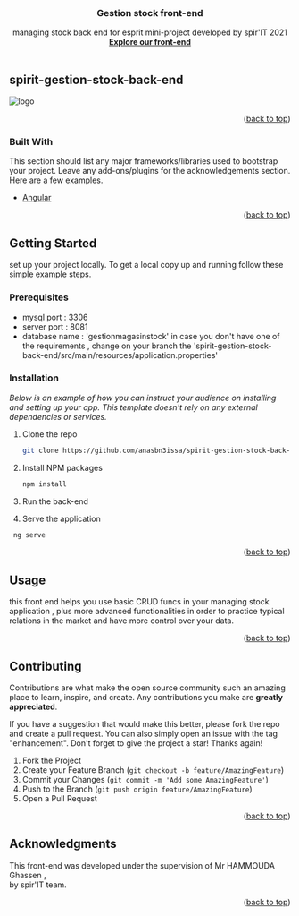 <div id="top"></div>



<!-- PROJECT LOGO -->
<br />
<div align="center">
  <a href="https://github.com/WajdiSd/-spirit-gestion-stock-front-end">
    
  </a>

  <h3 align="center">Gestion stock front-end</h3>

  <p align="center">
    managing stock back end for esprit mini-project developed by spir'IT 2021 
    <br />
    <a href="https://github.com/anasbn3issa/spirit-gestion-stock-back-end"><strong>Explore our front-end</strong></a>
    <br />
    <br />
  </p>
</div>



<!-- ABOUT THE PROJECT -->
## spirit-gestion-stock-back-end

![logo](https://user-images.githubusercontent.com/47992691/144571774-6aca96ca-604a-4a5b-b89a-05a1fe618720.png)



<p align="right">(<a href="#top">back to top</a>)</p>



### Built With

This section should list any major frameworks/libraries used to bootstrap your project. Leave any add-ons/plugins for the acknowledgements section. Here are a few examples.

* [Angular](https://angular.io/)

<p align="right">(<a href="#top">back to top</a>)</p>



<!-- GETTING STARTED -->
## Getting Started

 set up your project locally.
To get a local copy up and running follow these simple example steps.

### Prerequisites

  * mysql port : 3306
  * server port : 8081 
  * database name : 'gestionmagasinstock' 
 in case you don't have one of the requirements , change on your branch the 'spirit-gestion-stock-back-end/src/main/resources/application.properties' 

### Installation

_Below is an example of how you can instruct your audience on installing and setting up your app. This template doesn't rely on any external dependencies or services._

1. Clone the repo
   ```sh
   git clone https://github.com/anasbn3issa/spirit-gestion-stock-back-end.git
   ```
2. Install NPM packages
   ```sh
   npm install
   ```
3. Run the back-end
  
4. Serve the application
  ```sh
   ng serve
   ```

<p align="right">(<a href="#top">back to top</a>)</p>



<!-- USAGE EXAMPLES -->
## Usage

this front end helps you use basic CRUD funcs in your managing stock application , plus more advanced functionalities in order to practice typical relations in the market and have more control over your data.


<p align="right">(<a href="#top">back to top</a>)</p>




<!-- CONTRIBUTING -->
## Contributing

Contributions are what make the open source community such an amazing place to learn, inspire, and create. Any contributions you make are **greatly appreciated**.

If you have a suggestion that would make this better, please fork the repo and create a pull request. You can also simply open an issue with the tag "enhancement".
Don't forget to give the project a star! Thanks again!

1. Fork the Project
2. Create your Feature Branch (`git checkout -b feature/AmazingFeature`)
3. Commit your Changes (`git commit -m 'Add some AmazingFeature'`)
4. Push to the Branch (`git push origin feature/AmazingFeature`)
5. Open a Pull Request

<p align="right">(<a href="#top">back to top</a>)</p>


<!-- ACKNOWLEDGMENTS -->
## Acknowledgments

This front-end was developed under the supervision of Mr HAMMOUDA Ghassen , <br>
by spir'IT team.

<p align="right">(<a href="#top">back to top</a>)</p>

